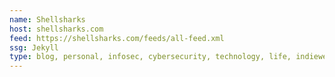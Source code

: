 ```yaml
---
name: Shellsharks
host: shellsharks.com
feed: https://shellsharks.com/feeds/all-feed.xml
ssg: Jekyll
type: blog, personal, infosec, cybersecurity, technology, life, indieweb, socialweb
---
```

